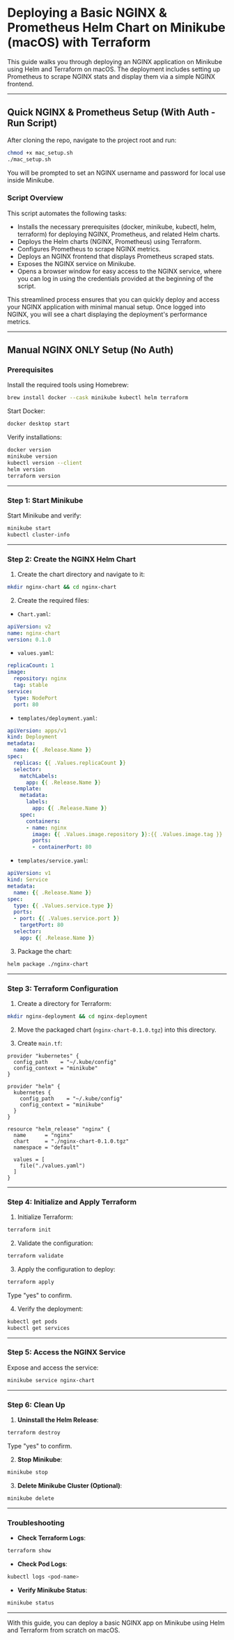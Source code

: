 # Deploying a Basic NGINX & Prometheus Helm Chart on Minikube (macOS) with Terraform

This guide walks you through deploying an NGINX application on Minikube using Helm and Terraform on macOS. The deployment includes setting up Prometheus to scrape NGINX stats and display them via a simple NGINX frontend.

---

## Quick NGINX & Prometheus Setup (With Auth - Run Script)

After cloning the repo, navigate to the project root and run:

```bash
chmod +x mac_setup.sh
./mac_setup.sh
```

You will be prompted to set an NGINX username and password for local use inside Minikube.

### Script Overview

This script automates the following tasks:

- Installs the necessary prerequisites (docker, minikube, kubectl, helm, terraform) for deploying NGINX, Prometheus, and related Helm charts.
- Deploys the Helm charts (NGINX, Prometheus) using Terraform.
- Configures Prometheus to scrape NGINX metrics.
- Deploys an NGINX frontend that displays Prometheus scraped stats.
- Exposes the NGINX service on Minikube.
- Opens a browser window for easy access to the NGINX service, where you can log in using the credentials provided at the beginning of the script.

This streamlined process ensures that you can quickly deploy and access your NGINX application with minimal manual setup. Once logged into NGINX, you will see a chart displaying the deployment's performance metrics.

---

## Manual NGINX ONLY Setup (No Auth)

### Prerequisites

Install the required tools using Homebrew:

```bash
brew install docker --cask minikube kubectl helm terraform
```

Start Docker:

```bash
docker desktop start
```

Verify installations:

```bash
docker version
minikube version
kubectl version --client
helm version
terraform version
```

---

### Step 1: Start Minikube

Start Minikube and verify:

```bash
minikube start
kubectl cluster-info
```

---

### Step 2: Create the NGINX Helm Chart

1. Create the chart directory and navigate to it:

```bash
mkdir nginx-chart && cd nginx-chart
```

2. Create the required files:

- `Chart.yaml`:

```yaml
apiVersion: v2
name: nginx-chart
version: 0.1.0
```

- `values.yaml`:

```yaml
replicaCount: 1
image:
  repository: nginx
  tag: stable
service:
  type: NodePort
  port: 80
```

- `templates/deployment.yaml`:

```yaml
apiVersion: apps/v1
kind: Deployment
metadata:
  name: {{ .Release.Name }}
spec:
  replicas: {{ .Values.replicaCount }}
  selector:
    matchLabels:
      app: {{ .Release.Name }}
  template:
    metadata:
      labels:
        app: {{ .Release.Name }}
    spec:
      containers:
      - name: nginx
        image: {{ .Values.image.repository }}:{{ .Values.image.tag }}
        ports:
        - containerPort: 80
```

- `templates/service.yaml`:

```yaml
apiVersion: v1
kind: Service
metadata:
  name: {{ .Release.Name }}
spec:
  type: {{ .Values.service.type }}
  ports:
  - port: {{ .Values.service.port }}
    targetPort: 80
  selector:
    app: {{ .Release.Name }}
```

3. Package the chart:

```bash
helm package ./nginx-chart
```

---

### Step 3: Terraform Configuration

1. Create a directory for Terraform:

```bash
mkdir nginx-deployment && cd nginx-deployment
```

2. Move the packaged chart (`nginx-chart-0.1.0.tgz`) into this directory.

3. Create `main.tf`:

```hcl
provider "kubernetes" {
  config_path    = "~/.kube/config"
  config_context = "minikube"
}

provider "helm" {
  kubernetes {
    config_path    = "~/.kube/config"
    config_context = "minikube"
  }
}

resource "helm_release" "nginx" {
  name      = "nginx"
  chart     = "./nginx-chart-0.1.0.tgz"
  namespace = "default"

  values = [
    file("./values.yaml")
  ]
}
```

---

### Step 4: Initialize and Apply Terraform

1. Initialize Terraform:

```bash
terraform init
```

2. Validate the configuration:

```bash
terraform validate
```

3. Apply the configuration to deploy:

```bash
terraform apply
```

Type "yes" to confirm.

4. Verify the deployment:

```bash
kubectl get pods
kubectl get services
```

---

### Step 5: Access the NGINX Service

Expose and access the service:

```bash
minikube service nginx-chart
```

---

### Step 6: Clean Up

1. **Uninstall the Helm Release**:

```bash
terraform destroy
```

Type "yes" to confirm.

2. **Stop Minikube**:

```bash
minikube stop
```

3. **Delete Minikube Cluster (Optional)**:

```bash
minikube delete
```

---

### Troubleshooting

- **Check Terraform Logs**:

```bash
terraform show
```

- **Check Pod Logs**:

```bash
kubectl logs <pod-name>
```

- **Verify Minikube Status**:

```bash
minikube status
```

---

With this guide, you can deploy a basic NGINX app on Minikube using Helm and Terraform from scratch on macOS.
